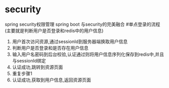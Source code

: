 # security
spring security权限管理
spring boot 与security的完美融合
#单点登录的流程(主要就是判断用户是否登录和redis中的用户信息)
1. 用户首次访问资源,通过sessionId到服务器端换取用户信息
2. 判断用户是否登录和是否存在用户信息
3. 输入用户名密码到后台校验,认证通过则将用户信息序列化保存到redis中,并且与sessionId绑定
4. 认证成功,跳转到资源页面
5. 重复步骤1
6. 认证成功,获取到用户信息,返回资源页面
